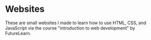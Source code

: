 # Websites
These are small websites I made to learn how to use HTML, CSS, and JavaScript via the course "introduction to web development" by FutureLearn.
